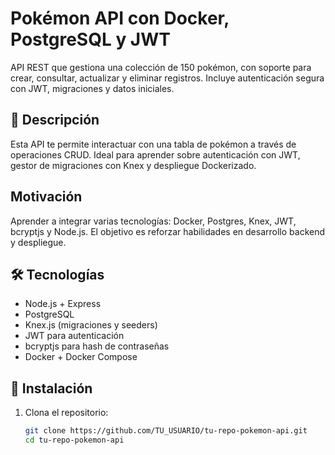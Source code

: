 #  Pokémon API con Docker, PostgreSQL y JWT
API REST que gestiona una colección de 150 pokémon, con soporte para crear, consultar, actualizar y eliminar registros. Incluye autenticación segura con JWT, migraciones y datos iniciales.
## 📖 Descripción
Esta API te permite interactuar con una tabla de pokémon a través de operaciones CRUD. Ideal para aprender sobre autenticación con JWT, gestor de migraciones con Knex y despliegue Dockerizado.
##  Motivación
Aprender a integrar varias tecnologías: Docker, Postgres, Knex, JWT, bcryptjs y Node.js. El objetivo es reforzar habilidades en desarrollo backend y despliegue.
## 🛠️ Tecnologías
- Node.js + Express  
- PostgreSQL  
- Knex.js (migraciones y seeders)  
- JWT para autenticación  
- bcryptjs para hash de contraseñas  
- Docker + Docker Compose
## 🚀 Instalación
1. Clona el repositorio:
   ```bash
   git clone https://github.com/TU_USUARIO/tu-repo-pokemon-api.git
   cd tu-repo-pokemon-api

